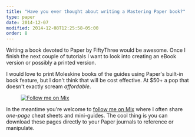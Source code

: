 ```yaml
---
title: "Have you ever thought about writing a Mastering Paper book?"
type: paper
date: 2014-12-07
modified: 2014-12-08T12:25:58-05:00
order: 8
---
```


Writing a book devoted to Paper by FiftyThree would be awesome. Once I finish the next couple of tutorials I want to look into creating an eBook version or possibly a printed version.

I would love to print Moleskine books of the guides using Paper's built-in book feature, but I don't think that will be cost effective. At $50+ a pop that doesn't exactly scream *affordable*.

<figure>
	<a href="https://mix.fiftythree.com/11098-Michael-Rose" target="_blank"><img src="{{ site.url }}/images/mix-follow-me-page.jpg" alt="Follow me on Mix"></a>
</figure>

In the meantime you're welcome to [follow me on Mix](https://mix.fiftythree.com/11098-Michael-Rose) where I often share *one-page* cheat sheets and mini-guides. The cool thing is you can download these pages directly to your Paper journals to reference or manipulate.
